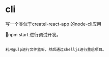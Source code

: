 # cli
写一个类似于createl-react-app 的node-cli应用

npm start 进行调试开发。

```

利用gulp进行文件监听，然后通过shelljs进行重启项目。


```






